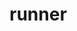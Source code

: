 # runner
  <api-doc 
    :apifiles='{"files":[{"name":"protobuf/api/runner.proto","description":"","package":"mesg.api","hasEnums":false,"hasExtensions":false,"hasMessages":true,"hasServices":true,"enums":[],"extensions":[],"messages":[{"name":"CreateRunnerRequest","longName":"CreateRunnerRequest","fullName":"mesg.api.CreateRunnerRequest","description":"The request&rsquo;s data for the `Create` API.","hasExtensions":false,"hasFields":true,"extensions":[],"fields":[{"name":"serviceHash","description":"Service&rsquo;s hash to start the runner with.","label":"","type":"bytes","longType":"bytes","fullType":"bytes","ismap":false,"defaultValue":""},{"name":"env","description":"Environmental variables to start the runner with.","label":"repeated","type":"string","longType":"string","fullType":"string","ismap":false,"defaultValue":""}]},{"name":"CreateRunnerResponse","longName":"CreateRunnerResponse","fullName":"mesg.api.CreateRunnerResponse","description":"The response&rsquo;s data for the `Create` API.","hasExtensions":false,"hasFields":true,"extensions":[],"fields":[{"name":"hash","description":"The runner&rsquo;s hash created.","label":"","type":"bytes","longType":"bytes","fullType":"bytes","ismap":false,"defaultValue":""}]},{"name":"DeleteRunnerRequest","longName":"DeleteRunnerRequest","fullName":"mesg.api.DeleteRunnerRequest","description":"The request&rsquo;s data for the `Delete` API.","hasExtensions":false,"hasFields":true,"extensions":[],"fields":[{"name":"hash","description":"Runner&rsquo;s hash","label":"","type":"bytes","longType":"bytes","fullType":"bytes","ismap":false,"defaultValue":""},{"name":"deleteData","description":"If true, any persistent data (volumes) that belongs to the runner&rsquo;s container and its dependencies will also be deleted.","label":"","type":"bool","longType":"bool","fullType":"bool","ismap":false,"defaultValue":""}]},{"name":"DeleteRunnerResponse","longName":"DeleteRunnerResponse","fullName":"mesg.api.DeleteRunnerResponse","description":"The response&rsquo;s data for the `Delete` API.","hasExtensions":false,"hasFields":false,"extensions":[],"fields":[]},{"name":"GetRunnerRequest","longName":"GetRunnerRequest","fullName":"mesg.api.GetRunnerRequest","description":"The request&rsquo;s data for the `Get` API.","hasExtensions":false,"hasFields":true,"extensions":[],"fields":[{"name":"hash","description":"","label":"","type":"bytes","longType":"bytes","fullType":"bytes","ismap":false,"defaultValue":""}]},{"name":"ListRunnerRequest","longName":"ListRunnerRequest","fullName":"mesg.api.ListRunnerRequest","description":"The request&rsquo;s data for the `List` API.","hasExtensions":false,"hasFields":true,"extensions":[],"fields":[{"name":"filter","description":"Filter used to filter runners.","label":"","type":"Filter","longType":"ListRunnerRequest.Filter","fullType":"mesg.api.ListRunnerRequest.Filter","ismap":false,"defaultValue":""}]},{"name":"Filter","longName":"ListRunnerRequest.Filter","fullName":"mesg.api.ListRunnerRequest.Filter","description":"Filter contains filtering criteria.","hasExtensions":false,"hasFields":true,"extensions":[],"fields":[{"name":"instanceHash","description":"Filter by instance hash.","label":"","type":"bytes","longType":"bytes","fullType":"bytes","ismap":false,"defaultValue":""},{"name":"address","description":"Filter by address","label":"","type":"string","longType":"string","fullType":"string","ismap":false,"defaultValue":""}]},{"name":"ListRunnerResponse","longName":"ListRunnerResponse","fullName":"mesg.api.ListRunnerResponse","description":"The response&rsquo;s data for the `List` API.","hasExtensions":false,"hasFields":true,"extensions":[],"fields":[{"name":"runners","description":"List of runners that match the request&rsquo;s filters.","label":"repeated","type":"Runner","longType":"mesg.types.Runner","fullType":"mesg.types.Runner","ismap":false,"defaultValue":""}]}],"services":[{"name":"Runner","longName":"Runner","fullName":"mesg.api.Runner","description":"This is the API to interact with the Runner.\n\nThis API is a [gRPC](https://grpc.io/) API.\n\nThe source file of this API is hosted on [GitHub](https://github.com/mesg-foundation/engine/blob/master/protobuf/api/runner.proto).","methods":[{"name":"Get","description":"Get returns an Runner matching the criteria of the request.","requestType":"GetRunnerRequest","requestLongType":"GetRunnerRequest","requestFullType":"mesg.api.GetRunnerRequest","requestStreaming":false,"responseType":"Runner","responseLongType":".mesg.types.Runner","responseFullType":"mesg.types.Runner","responseStreaming":false},{"name":"List","description":"List returns all Runners matching the criteria of the request.","requestType":"ListRunnerRequest","requestLongType":"ListRunnerRequest","requestFullType":"mesg.api.ListRunnerRequest","requestStreaming":false,"responseType":"ListRunnerResponse","responseLongType":"ListRunnerResponse","responseFullType":"mesg.api.ListRunnerResponse","responseStreaming":false},{"name":"Create","description":"Create an Runner from a Service&rsquo;s hash and custom environmental variables.\nIt will return an unique identifier to identify the runner.","requestType":"CreateRunnerRequest","requestLongType":"CreateRunnerRequest","requestFullType":"mesg.api.CreateRunnerRequest","requestStreaming":false,"responseType":"CreateRunnerResponse","responseLongType":"CreateRunnerResponse","responseFullType":"mesg.api.CreateRunnerResponse","responseStreaming":false},{"name":"Delete","description":"Delete an Runner.","requestType":"DeleteRunnerRequest","requestLongType":"DeleteRunnerRequest","requestFullType":"mesg.api.DeleteRunnerRequest","requestStreaming":false,"responseType":"DeleteRunnerResponse","responseLongType":"DeleteRunnerResponse","responseFullType":"mesg.api.DeleteRunnerResponse","responseStreaming":false}]}]}],"scalarValueTypes":[{"protoType":"double","notes":"","cppType":"double","csType":"double","goType":"float64","javaType":"double","phpType":"float","pythonType":"float","rubyType":"Float"},{"protoType":"float","notes":"","cppType":"float","csType":"float","goType":"float32","javaType":"float","phpType":"float","pythonType":"float","rubyType":"Float"},{"protoType":"int32","notes":"Uses variable-length encoding. Inefficient for encoding negative numbers – if your field is likely to have negative values, use sint32 instead.","cppType":"int32","csType":"int","goType":"int32","javaType":"int","phpType":"integer","pythonType":"int","rubyType":"Bignum or Fixnum (as required)"},{"protoType":"int64","notes":"Uses variable-length encoding. Inefficient for encoding negative numbers – if your field is likely to have negative values, use sint64 instead.","cppType":"int64","csType":"long","goType":"int64","javaType":"long","phpType":"integer/string","pythonType":"int/long","rubyType":"Bignum"},{"protoType":"uint32","notes":"Uses variable-length encoding.","cppType":"uint32","csType":"uint","goType":"uint32","javaType":"int","phpType":"integer","pythonType":"int/long","rubyType":"Bignum or Fixnum (as required)"},{"protoType":"uint64","notes":"Uses variable-length encoding.","cppType":"uint64","csType":"ulong","goType":"uint64","javaType":"long","phpType":"integer/string","pythonType":"int/long","rubyType":"Bignum or Fixnum (as required)"},{"protoType":"sint32","notes":"Uses variable-length encoding. Signed int value. These more efficiently encode negative numbers than regular int32s.","cppType":"int32","csType":"int","goType":"int32","javaType":"int","phpType":"integer","pythonType":"int","rubyType":"Bignum or Fixnum (as required)"},{"protoType":"sint64","notes":"Uses variable-length encoding. Signed int value. These more efficiently encode negative numbers than regular int64s.","cppType":"int64","csType":"long","goType":"int64","javaType":"long","phpType":"integer/string","pythonType":"int/long","rubyType":"Bignum"},{"protoType":"fixed32","notes":"Always four bytes. More efficient than uint32 if values are often greater than 2^28.","cppType":"uint32","csType":"uint","goType":"uint32","javaType":"int","phpType":"integer","pythonType":"int","rubyType":"Bignum or Fixnum (as required)"},{"protoType":"fixed64","notes":"Always eight bytes. More efficient than uint64 if values are often greater than 2^56.","cppType":"uint64","csType":"ulong","goType":"uint64","javaType":"long","phpType":"integer/string","pythonType":"int/long","rubyType":"Bignum"},{"protoType":"sfixed32","notes":"Always four bytes.","cppType":"int32","csType":"int","goType":"int32","javaType":"int","phpType":"integer","pythonType":"int","rubyType":"Bignum or Fixnum (as required)"},{"protoType":"sfixed64","notes":"Always eight bytes.","cppType":"int64","csType":"long","goType":"int64","javaType":"long","phpType":"integer/string","pythonType":"int/long","rubyType":"Bignum"},{"protoType":"bool","notes":"","cppType":"bool","csType":"bool","goType":"bool","javaType":"boolean","phpType":"boolean","pythonType":"boolean","rubyType":"TrueClass/FalseClass"},{"protoType":"string","notes":"A string must always contain UTF-8 encoded or 7-bit ASCII text.","cppType":"string","csType":"string","goType":"string","javaType":"String","phpType":"string","pythonType":"str/unicode","rubyType":"String (UTF-8)"},{"protoType":"bytes","notes":"May contain any arbitrary sequence of bytes.","cppType":"string","csType":"ByteString","goType":"[]byte","javaType":"ByteString","phpType":"string","pythonType":"str","rubyType":"String (ASCII-8BIT)"}]}'
    :typefiles='{"files":[{"name":"protobuf/types/runner.proto","description":"","package":"mesg.types","hasEnums":false,"hasExtensions":false,"hasMessages":true,"hasServices":false,"enums":[],"extensions":[],"messages":[{"name":"Runner","longName":"Runner","fullName":"mesg.types.Runner","description":"Runner represents one node service&rsquo;s instance.","hasExtensions":false,"hasFields":true,"extensions":[],"fields":[{"name":"hash","description":"Runner&rsquo;s hash","label":"","type":"bytes","longType":"bytes","fullType":"bytes","ismap":false,"defaultValue":""},{"name":"address","description":"address of the engine of this runner","label":"","type":"string","longType":"string","fullType":"string","ismap":false,"defaultValue":""},{"name":"instanceHash","description":"instanceHash is hash of the instance that runner will handle","label":"","type":"bytes","longType":"bytes","fullType":"bytes","ismap":false,"defaultValue":""}]}],"services":[]}],"scalarValueTypes":[{"protoType":"double","notes":"","cppType":"double","csType":"double","goType":"float64","javaType":"double","phpType":"float","pythonType":"float","rubyType":"Float"},{"protoType":"float","notes":"","cppType":"float","csType":"float","goType":"float32","javaType":"float","phpType":"float","pythonType":"float","rubyType":"Float"},{"protoType":"int32","notes":"Uses variable-length encoding. Inefficient for encoding negative numbers – if your field is likely to have negative values, use sint32 instead.","cppType":"int32","csType":"int","goType":"int32","javaType":"int","phpType":"integer","pythonType":"int","rubyType":"Bignum or Fixnum (as required)"},{"protoType":"int64","notes":"Uses variable-length encoding. Inefficient for encoding negative numbers – if your field is likely to have negative values, use sint64 instead.","cppType":"int64","csType":"long","goType":"int64","javaType":"long","phpType":"integer/string","pythonType":"int/long","rubyType":"Bignum"},{"protoType":"uint32","notes":"Uses variable-length encoding.","cppType":"uint32","csType":"uint","goType":"uint32","javaType":"int","phpType":"integer","pythonType":"int/long","rubyType":"Bignum or Fixnum (as required)"},{"protoType":"uint64","notes":"Uses variable-length encoding.","cppType":"uint64","csType":"ulong","goType":"uint64","javaType":"long","phpType":"integer/string","pythonType":"int/long","rubyType":"Bignum or Fixnum (as required)"},{"protoType":"sint32","notes":"Uses variable-length encoding. Signed int value. These more efficiently encode negative numbers than regular int32s.","cppType":"int32","csType":"int","goType":"int32","javaType":"int","phpType":"integer","pythonType":"int","rubyType":"Bignum or Fixnum (as required)"},{"protoType":"sint64","notes":"Uses variable-length encoding. Signed int value. These more efficiently encode negative numbers than regular int64s.","cppType":"int64","csType":"long","goType":"int64","javaType":"long","phpType":"integer/string","pythonType":"int/long","rubyType":"Bignum"},{"protoType":"fixed32","notes":"Always four bytes. More efficient than uint32 if values are often greater than 2^28.","cppType":"uint32","csType":"uint","goType":"uint32","javaType":"int","phpType":"integer","pythonType":"int","rubyType":"Bignum or Fixnum (as required)"},{"protoType":"fixed64","notes":"Always eight bytes. More efficient than uint64 if values are often greater than 2^56.","cppType":"uint64","csType":"ulong","goType":"uint64","javaType":"long","phpType":"integer/string","pythonType":"int/long","rubyType":"Bignum"},{"protoType":"sfixed32","notes":"Always four bytes.","cppType":"int32","csType":"int","goType":"int32","javaType":"int","phpType":"integer","pythonType":"int","rubyType":"Bignum or Fixnum (as required)"},{"protoType":"sfixed64","notes":"Always eight bytes.","cppType":"int64","csType":"long","goType":"int64","javaType":"long","phpType":"integer/string","pythonType":"int/long","rubyType":"Bignum"},{"protoType":"bool","notes":"","cppType":"bool","csType":"bool","goType":"bool","javaType":"boolean","phpType":"boolean","pythonType":"boolean","rubyType":"TrueClass/FalseClass"},{"protoType":"string","notes":"A string must always contain UTF-8 encoded or 7-bit ASCII text.","cppType":"string","csType":"string","goType":"string","javaType":"String","phpType":"string","pythonType":"str/unicode","rubyType":"String (UTF-8)"},{"protoType":"bytes","notes":"May contain any arbitrary sequence of bytes.","cppType":"string","csType":"ByteString","goType":"[]byte","javaType":"ByteString","phpType":"string","pythonType":"str","rubyType":"String (ASCII-8BIT)"}]}'
  />
